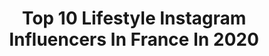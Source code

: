 ---
title: Top 10 Lifestyle Instagram Influencers In France In 2020
description: >-
  Find top lifestyle Instagram influencers in France in 2020. Most popular hashtags: #octolyfamily #fashion #ootd #instafashion.
platform: Instagram
profiles:
  - username: "babicatarine"
    fullname: >-
      𝔹𝕒𝕣𝕓𝕒𝕣𝕒 ℂ𝕒𝕥𝕒𝕣𝕚𝕟𝕖
    location: "France"
    followers: 2317
    engagement: 2672
    commentsToLikes: 0.166860
    avatar: "https://scontent-nrt1-1.cdninstagram.com/v/t51.2885-19/s320x320/91500511_770572210136318_5390810978755543040_n.jpg?_nc_ht=scontent-nrt1-1.cdninstagram.com&_nc_ohc=hpZ-X3qYB88AX_xiNDB&oh=4c138d556850362909f301b7bea63162&oe=5EB4D733"
    verified: false
    hashtags: "#ootd, #quarentinebelike, #teaparty, #challengeaccepted"
  - username: "kassandra_smnt"
    fullname: >-
      Kassandra Simonnet
    location: "France"
    followers: 2396
    engagement: 2479
    commentsToLikes: 0.152425
    avatar: "https://scontent-lhr8-1.cdninstagram.com/v/t51.2885-19/s320x320/67675108_355864412019810_8139056750696333312_n.jpg?_nc_ht=scontent-lhr8-1.cdninstagram.com&_nc_ohc=DBorKWkiwigAX-qcfxH&oh=01752d092990a7183e4c3d30bc3309ef&oe=5EBBBF57"
    verified: false
    hashtags: "#france, #italia, #shooting, #octolyfamily"
  - username: "blondie_rio"
    fullname: >-
      𝑆𝐴𝑁𝐷𝑅𝐴 ♡ 𝐼𝑁𝑆𝑇𝐴𝐺𝑅𝐴𝑀𝐸𝑈𝑆𝐸
    location: "France"
    followers: 6320
    engagement: 1878
    commentsToLikes: 0.393256
    avatar: "https://scontent-amt2-1.cdninstagram.com/v/t51.2885-19/s320x320/92242480_395801851302851_6166124164198432768_n.jpg?_nc_ht=scontent-amt2-1.cdninstagram.com&_nc_ohc=hx8s9XM6ii8AX9rJX3b&oh=624f369d3bdf81e6afb58594ada82f3e&oe=5EBA25E6"
    verified: false
    hashtags: "#souvenir, #blondie, #french, #octolyfamily"
  - username: "sausau__"
    fullname: >-
      Sausau
    location: "France"
    followers: 13895
    engagement: 1387
    commentsToLikes: 0.152631
    avatar: "https://scontent-lhr8-1.cdninstagram.com/v/t51.2885-19/s320x320/91347981_641170400069652_2379797359593783296_n.jpg?_nc_ht=scontent-lhr8-1.cdninstagram.com&_nc_ohc=rJr6AmHWFg0AX-4HZn3&oh=b646623d40ac82866590167feb20dc7f&oe=5EBAED75"
    verified: false
    hashtags: "#animalsofinstagram, #inspirationoftheday, #france, #instagrammers"
  - username: "littlejustreview"
    fullname: >-
      JUSTINE | LITTLEJUSTREVIEW
    location: "France"
    followers: 11615
    engagement: 1681
    commentsToLikes: 0.149202
    avatar: "https://scontent-amt2-1.cdninstagram.com/v/t51.2885-19/s320x320/84708746_785612371934687_4107051039302090752_n.jpg?_nc_ht=scontent-amt2-1.cdninstagram.com&_nc_ohc=ATfqYdIhLP0AX8wPvMj&oh=caa15befc333b3058bb4f83b15830642&oe=5E8F1E5E"
    verified: false
    hashtags: "#montpellier, #instafashion, #makeuppaint, #fashioninspiration"
  - username: "alexfashionbreak"
    fullname: >-
      Alex ❤️
    location: "France"
    followers: 7629
    engagement: 1544
    commentsToLikes: 0.199402
    avatar: "https://scontent-bos3-1.cdninstagram.com/v/t51.2885-19/s320x320/92399722_1388887214644715_4877000360348090368_n.jpg?_nc_ht=scontent-bos3-1.cdninstagram.com&_nc_ohc=BDzziRD59ygAX-Ov0rF&oh=d1669ab6bf7d3faf0f9c60907602130c&oe=5EB8EAFE"
    verified: false
    hashtags: "#girlsgoneloavies"
  - username: "ellesenparlent"
    fullname: >-
      Coralie L.
    location: "France"
    followers: 203094
    engagement: 981
    commentsToLikes: 0.061945
    avatar: "https://scontent-ams4-1.cdninstagram.com/v/t51.2885-19/s320x320/89647975_199010361330756_513616481590706176_n.jpg?_nc_ht=scontent-ams4-1.cdninstagram.com&_nc_ohc=9EgdYw9s0OUAX-RqC7z&oh=e03bd64685a0d8c8b8a8dfdbb35f63db&oe=5EBBC32F"
    verified: false
    hashtags: ""
  - username: "sadaf_beauty"
    fullname: >-
      Sadaf
    location: "France"
    followers: 2528783
    engagement: 1789
    commentsToLikes: 0.155105
    avatar: "https://scontent-ams4-1.cdninstagram.com/v/t51.2885-19/s320x320/82332865_987641254950782_1924843620096016384_n.jpg?_nc_ht=scontent-ams4-1.cdninstagram.com&_nc_ohc=VyCBJaYzpj4AX_Y7lBm&oh=eb02b7530816535ac1bec74708fe69f0&oe=5EBDA0AC"
    verified: true
    hashtags: "#guerlainlover, #fullfrontalmascara, #colourpopme, #kvdbeauty"
  - username: "xdisneyrella"
    fullname: >-
      Nicole 🏰 Disney Love
    location: "France"
    followers: 10884
    engagement: 1299
    commentsToLikes: 0.081516
    avatar: "https://scontent-ams4-1.cdninstagram.com/v/t51.2885-19/s320x320/82667632_1129979124005985_2981183430613532672_n.jpg?_nc_ht=scontent-ams4-1.cdninstagram.com&_nc_ohc=8e3TNrbuh5gAX-OpWlb&oh=ff63ba2dc3b0b78e16e8c11347f98cde&oe=5EBBDF50"
    verified: false
    hashtags: "#disneygirls, #rolex, #minniemouseears, #instadisney"
  - username: "jodielapetitefrenchie"
    fullname: >-
      𝑱𝒐𝒅𝒊𝒆 𝒍𝒂 𝒑𝒆𝒕𝒊𝒕𝒆 𝒇𝒓𝒆𝒏𝒄𝒉𝒊𝒆
    location: "France"
    followers: 430196
    engagement: 950
    commentsToLikes: 0.076507
    avatar: "https://scontent-ams4-1.cdninstagram.com/v/t51.2885-19/s320x320/90710044_215315546465334_4681808746878337024_n.jpg?_nc_ht=scontent-ams4-1.cdninstagram.com&_nc_ohc=07goseq8oh0AX8EF2Xa&oh=c1bb310fcdffb578d56c5557c290b696&oe=5EBEDD21"
    verified: false
    hashtags: "#saysitopassion, #armanibeauty, #isabelmarant, #stradilooks"
---